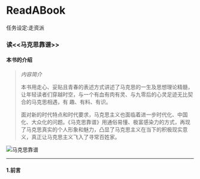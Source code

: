 # ReadABook
任务设定:走资派

### 读<<马克思靠谱>>

#### 本书的介绍
> *内容简介*
>
> 本书用走心、妥贴且青春的表述方式讲述了马克思的一生及思想理论精髓，让年轻读者们穿越时空，与一个有血有肉有灵、与九零后的心灵足迹无比契合的马克思相遇，有 趣、有料、有识。
>
> 面对新的时代特点和时代要求，马克思主义也面临着进一步时代化、中国化、大众化的问题。《马克思靠谱》用通俗易懂、极富感染力的方式，再现了马克思真实的个人形象和魅力，凸显了马克思主义在当下的积极现实意义，真正让马克思主义飞入了寻常百姓家。

![马克思靠谱](http://i1.fuimg.com/621500/096c0c3e0bdd77b7t.jpg "马克思靠谱")
***

#### 1.前言
